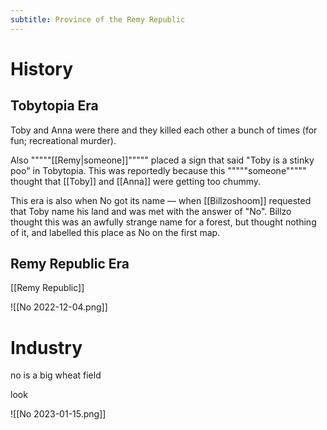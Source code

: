 ```yaml
---
subtitle: Province of the Remy Republic
---
```


# History

## Tobytopia Era
Toby and Anna were there and they killed each other a bunch of times (for fun; recreational murder).

Also """""[[Remy|someone]]""""" placed a sign that said "Toby is a stinky poo" in Tobytopia. This was reportedly because this """""someone""""" thought that [[Toby]] and [[Anna]] were getting too chummy.

This era is also when No got its name — when [[Billzoshoom]] requested that Toby name his land and was met with the answer of "No". Billzo thought this was an awfully strange name for a forest, but thought nothing of it, and labelled this place as No on the first map.

## Remy Republic Era
[[Remy Republic]]

![[No 2022-12-04.png]]

# Industry
no is a big wheat field

look

![[No 2023-01-15.png]]